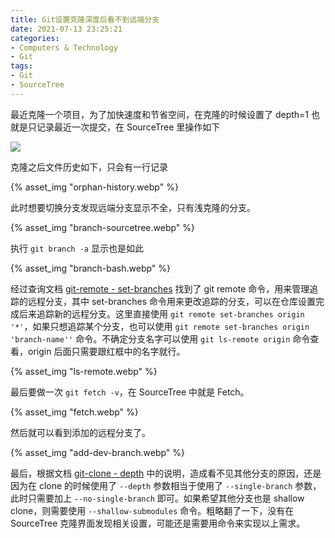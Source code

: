 ```yaml
---
title: Git设置克隆深度后看不到远端分支
date: 2021-07-13 23:25:21
categories:
- Computers & Technology
- Git 
tags:
- Git
- SourceTree
---
```


最近克隆一个项目，为了加快速度和节省空间，在克隆的时候设置了 depth=1 也就是只记录最近一次提交，在 SourceTree 里操作如下

![](depth.webp)

克隆之后文件历史如下，只会有一行记录

<!--more-->

{% asset_img "orphan-history.webp" %}

此时想要切换分支发现远端分支显示不全，只有浅克隆的分支。

{% asset_img "branch-sourcetree.webp" %}

执行 `git branch -a` 显示也是如此

{% asset_img "branch-bash.webp" %}

经过查询文档 [git-remote - set-branches](https://git-scm.com/docs/git-remote#Documentation/git-remote.txt-emset-branchesem) 
找到了 git remote 命令，用来管理追踪的远程分支，其中 set-branches 命令用来更改追踪的分支，可以在仓库设置完成后来追踪新的远程分支。这里直接使用
`git remote set-branches origin '*'`，如果只想追踪某个分支，也可以使用 `git remote set-branches origin 'branch-name''` 
命令。不确定分支名字可以使用 `git ls-remote origin` 命令查看，origin 后面只需要跟红框中的名字就行。

{% asset_img "ls-remote.webp" %}

最后要做一次 `git fetch -v`，在 SourceTree 中就是 Fetch。

{% asset_img "fetch.webp" %}

然后就可以看到添加的远程分支了。

{% asset_img "add-dev-branch.webp" %}

最后，根据文档 [git-clone - depth](https://git-scm.com/docs/git-clone#Documentation/git-clone.txt---depthltdepthgt) 
中的说明，造成看不见其他分支的原因，还是因为在 clone 的时候使用了 `--depth` 参数相当于使用了 `--single-branch` 
参数，此时只需要加上 `--no-single-branch` 即可。如果希望其他分支也是 shallow clone，则需要使用 `--shallow-submodules` 
命令。粗略翻了一下，没有在 SourceTree 克隆界面发现相关设置，可能还是需要用命令来实现以上需求。